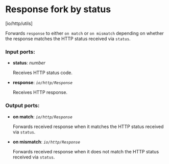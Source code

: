# Response fork by status

[io/http/utils]

Forwards `response` to either `on match` or `on mismatch` depending on whether the response matches the HTTP status received via `status`.

### Input ports:

* __status__: _number_

    Receives HTTP status code.



* __response__: _`io/http/Response`_

    Receives HTTP response.



### Output ports:

* __on match__: _`io/http/Response`_

    Forwards received response when it matches the HTTP status received via `status`.



* __on mismatch__: _`io/http/Response`_

    Forwards received response when it does not match the HTTP status received via `status`.



